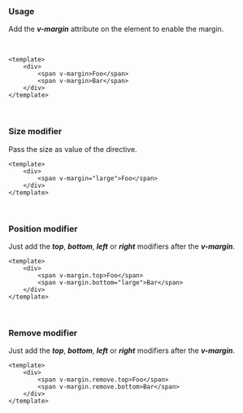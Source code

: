 ### Usage
Add the ***v-margin*** attribute on the element to enable the margin.

&nbsp;
&nbsp;
&nbsp;

```vue
<template>
    <div>
        <span v-margin>Foo</span>
        <span v-margin>Bar</span>
    </div>
</template>
```

&nbsp;
&nbsp;
&nbsp;

### Size modifier
Pass the size as value of the directive.

```vue
<template>
    <div>
        <span v-margin="large">Foo</span>
    </div>
</template>
```

&nbsp;
&nbsp;
&nbsp;

### Position modifier
Just add the ***top***, ***bottom***, ***left*** or ***right*** modifiers after
the ***v-margin***.

```vue
<template>
    <div>
        <span v-margin.top>Foo</span>
        <span v-margin.bottom="large">Bar</span>
    </div>
</template>
```

&nbsp;
&nbsp;
&nbsp;

### Remove modifier
Just add the ***top***, ***bottom***, ***left*** or ***right*** modifiers after
the ***v-margin***.

```vue
<template>
    <div>
        <span v-margin.remove.top>Foo</span>
        <span v-margin.remove.bottom>Bar</span>
    </div>
</template>
```
